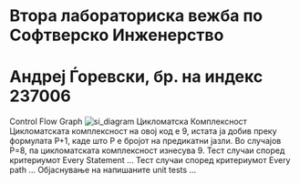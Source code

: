 # Втора лабораториска вежба по Софтверско Инженерство
# Андреј Ѓоревски, бр. на индекс 237006
Control Flow Graph
![si_diagram](https://github.com/user-attachments/assets/ae908af0-08b0-4b45-87d9-2f04b9c3f650)
Цикломатска Комплексност
Цикломатската комплексност на овој код е 9, истата ја добив преку формулата P+1, каде што P е бројот на предикатни јазли. Во случајoв P=8, па цикломатската комплексност изнесува 9.
Тест случаи според критериумот Every Statement
...
Тест случаи според критериумот Every path
...
Објаснување на напишаните unit tests
...
